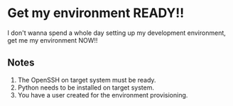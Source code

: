 # Get my environment READY!!

I don't wanna spend a whole day setting up my development environment,
get me my environment NOW!!

## Notes

1. The OpenSSH on target system must be ready.
2. Python needs to be installed on target system.
3. You have a user created for the environment provisioning.
